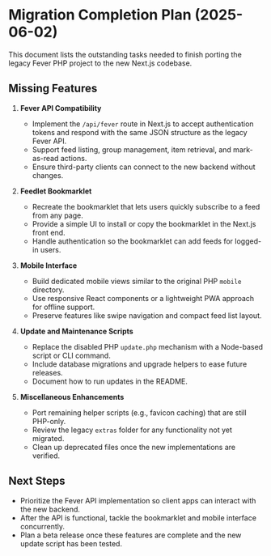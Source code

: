 # Migration Completion Plan (2025-06-02)

This document lists the outstanding tasks needed to finish porting the legacy Fever PHP project to the new Next.js codebase.

## Missing Features

1. **Fever API Compatibility**
   - Implement the `/api/fever` route in Next.js to accept authentication tokens and respond with the same JSON structure as the legacy Fever API.
   - Support feed listing, group management, item retrieval, and mark-as-read actions.
   - Ensure third-party clients can connect to the new backend without changes.

2. **Feedlet Bookmarklet**
   - Recreate the bookmarklet that lets users quickly subscribe to a feed from any page.
   - Provide a simple UI to install or copy the bookmarklet in the Next.js front end.
   - Handle authentication so the bookmarklet can add feeds for logged-in users.

3. **Mobile Interface**
   - Build dedicated mobile views similar to the original PHP `mobile` directory.
   - Use responsive React components or a lightweight PWA approach for offline support.
   - Preserve features like swipe navigation and compact feed list layout.

4. **Update and Maintenance Scripts**
   - Replace the disabled PHP `update.php` mechanism with a Node-based script or CLI command.
   - Include database migrations and upgrade helpers to ease future releases.
   - Document how to run updates in the README.

5. **Miscellaneous Enhancements**
   - Port remaining helper scripts (e.g., favicon caching) that are still PHP-only.
   - Review the legacy `extras` folder for any functionality not yet migrated.
   - Clean up deprecated files once the new implementations are verified.

## Next Steps

- Prioritize the Fever API implementation so client apps can interact with the new backend.
- After the API is functional, tackle the bookmarklet and mobile interface concurrently.
- Plan a beta release once these features are complete and the new update script has been tested.

